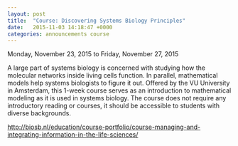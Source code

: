 ```yaml
---
layout: post
title:  "Course: Discovering Systems Biology Principles"
date:   2015-11-03 14:18:47 +0000
categories: announcements course
---
```


Monday, November 23, 2015 to Friday, November 27, 2015

A large part of systems biology is concerned with studying how the molecular networks inside living cells function. In parallel, mathematical models help systems biologists to figure it out. Offered by the VU University in Amsterdam, this 1-week course serves as an introduction to mathematical modeling as it is used in systems biology. The course does not require any introductory reading or courses, it should be accessible to students with diverse backgrounds.

http://biosb.nl/education/course-portfolio/course-managing-and-integrating-information-in-the-life-sciences/﻿

